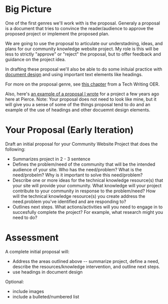 # Big Picture

One of the first genres we'll work with is the proposal. Generaly a proposal is a document that tries to convince the reader/audience to approve the proposed project or implement the proposed plan. 

We are going to use the proposal to articulate our understadning, ideas, and plans for our community knowledge website project. My role is this will be less to strictly "approve" or "reject" the proposal, but to offer feedback and guidance on the project idea.

In drafting these proposal we'll also be able to do some inituial practice with [document design](https://courses.lumenlearning.com/suny-esc-communicationforprofessionals/chapter/1148/) and using important text elements like headings. 

For more on the proposal genre, see [this chapter](https://pressbooks.bccampus.ca/technicalwriting/chapter/proposals/) from a Tech Writing OER.

Also, here's [an example of a proposal I wrote](https://docs.google.com/document/d/1MzfAyU0-Jka0By43Pkpb4JVMvbvH-ZR_/edit?usp=sharing&ouid=108284175599871369492&rtpof=true&sd=true) for a project a few years ago here at Pierce. Note: Your proposal does not need to look like mine, but it will give you a sense of some of the things proposal tend to do and an example of the use of headings and other docuemnt design elements. 

# Your Proposal (Early Iteration)

Draft an initial proposal for your Community Website Project that does the following:

+ Summarizes project in 2 - 3 sentence
+ Defines the problem/need of the community that will be the intended audience of your site. Who has the need/problem? What is the need/probelm? Why is it important to solve this need/problem?
+ Describe one or more ideas for the technical knowledge resource(s) that your site will provide your community. What knowledge will your project contribute to your community in response to the problem/need? How will the technical knowledge resource(s) you create address the need.problem you've identified and are responding to?
+ Outlines next steps. What actions/activities will you need to engage in to succesfully complete the project? For example, what research might you need to do? 

# Assessment

A complete initial proposal will:

+ Address the areas outlined above -- summarize project, define a need, describe the resources/knowledge intervention, and outline next steps.
+ use headings in document design

Optional:

+ include images
+ include a bulleted/numbered list




